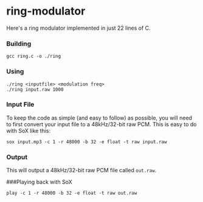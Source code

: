 # ring-modulator
Here's a ring modulator implemented in just 22 lines of C.
### Building
```
gcc ring.c -o ./ring
```
### Using
```
./ring <inputfile> <modulation freq>
./ring input.raw 1000
```
### Input File
To keep the code as simple (and easy to follow) as possible, you will need to first convert your input file to a 48kHz/32-bit raw PCM. This is easy to do with SoX like this:
```
sox input.mp3 -c 1 -r 48000 -b 32 -e float -t raw input.raw
```
### Output
This will output a 48kHz/32-bit raw PCM file called `out.raw`.

###Playing back with SoX
```
play -c 1 -r 48000 -b 32 -e float -t raw out.raw
```
